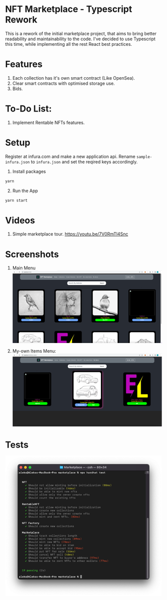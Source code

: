 # NFT Marketplace - Typescript Rework

This is a rework of the initial marketplace project, that aims to bring better readability and maintainability to the code. I've decided to use Typescript this time, while implementing all the rest React best practices. 

# Features

1) Each collection has it's own smart contract (Like OpenSea).
2) Clear smart contracts with optimised storage use.
3) Bids.

# To-Do List:
1) Implement Rentable NFTs features.

# Setup

Register at infura.com and make a new application api. Rename ```sample-infura.json``` to ```infura.json``` and set the reqired keys accordingly. 

1. Install packages
```bash
yarn
```
2. Run the App
```bash
yarn start
```

# Videos

1) Simple marketplace tour.
https://youtu.be/7V0RmTl4Snc

# Screenshots

1) Main Menu
![Screenshot](screenshots/screenshot001.png)

2) My-own Items Menu:
![Screenshot](screenshots/screenshot002.png)

# Tests

![Screenshot](screenshots/tests.png)